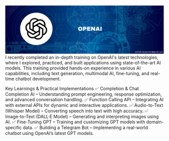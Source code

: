 ![cover](cover.png)
I recently completed an in-depth training on OpenAI's latest technologies, where I explored, practiced, and built applications using state-of-the-art AI models. This training provided hands-on experience in various AI capabilities, including text generation, multimodal AI, fine-tuning, and real-time chatbot development.

Key Learnings & Practical Implementations
✅ Completion & Chat Completion AI – Understanding prompt engineering, response optimization, and advanced conversation handling.
✅ Function Calling API – Integrating AI with external APIs for dynamic and interactive applications.
✅ Audio-to-Text (Whisper Model) – Converting speech into text with high accuracy.
✅ Image-to-Text (DALL·E Model) – Generating and interpreting images using AI.
✅ Fine-Tuning GPT – Training and customizing GPT models with domain-specific data.
✅ Building a Telegram Bot – Implementing a real-world chatbot using OpenAI’s latest GPT models.
